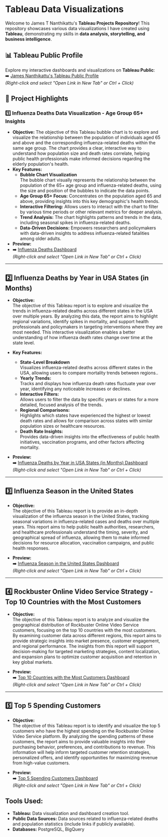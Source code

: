 # Tableau Data Visualizations

Welcome to James T Nanthikattu's **Tableau Projects Repository**! This repository showcases various data visualizations I have created using **Tableau**, demonstrating my skills in **data analysis, storytelling, and business intelligence**.

## 📊 Tableau Public Profile  
Explore my interactive dashboards and visualizations on **Tableau Public**:  
➡️ [James Nanthikattu's Tableau Public Profile](https://public.tableau.com/app/profile/james.nanthikattu5986/vizzes)  
*(Right-click and select "Open Link in New Tab" or Ctrl + Click)*

## 📂 Project Highlights  

### 1️⃣ Influenza Deaths Data Visualization - Age Group 65+ Insights 
- **Objective:** The objective of this Tableau bubble chart is to explore and visualize the relationship between the population of individuals aged 65 and above and the corresponding influenza-related deaths within the same age group. The chart provides a clear, interactive way to understand how population size and death rates correlate, helping public health professionals make informed decisions regarding the elderly population's health.  
- **Key Features:**
  -  **Bubble Chart Visualization**  
    The bubble chart visually represents the relationship between the population of the 65+ age group and influenza-related deaths, using the size and position of the bubbles to indicate the data points.
  - **Age Group 65+ Focus:** Concentrates on the population aged 65 and above, providing insights into this key demographic's health trends.
  - **Interactive Filtering:** Allows users to interact with the chart to filter by various time periods or other relevant metrics for deeper analysis.
  - **Trend Analysis:** The chart highlights patterns and trends in the data, including seasonal spikes in influenza-related deaths.
  - **Data-Driven Decisions:** Empowers researchers and policymakers with data-driven insights to address influenza-related fatalities among older adults.  
- **Preview:**
- ➡️ [Influenza Deaths Dashboard](https://public.tableau.com/app/profile/james.nanthikattu5986/viz/InfluenzaDeathsDataVisualization/BubbleChart)  
*(Right-click and select "Open Link in New Tab" or Ctrl + Click)*

---

## 2️⃣ Influenza Deaths by Year in USA States (in Months)

- **Objective:**  
 The objective of this Tableau report is to explore and visualize the trends in influenza-related deaths across different states in the USA over multiple years. By analyzing this data, the report aims to highlight regional variations, identify spikes in mortality, and support health professionals and policymakers in targeting interventions where they are most needed. This interactive visualization enables a better understanding of how influenza death rates change over time at the state level.

- **Key Features:**
  - **State-Level Breakdown**  
   Visualizes influenza-related deaths across different states in the USA, allowing users to compare mortality trends between regions..
  - **Yearly Trends:**  
    Tracks and displays how influenza death rates fluctuate year over year, identifying any noticeable increases or declines.
  - **Interactive Filters:**  
    Allows users to filter the data by specific years or states for a more detailed, focused analysis of the trends.
  - **Regional Comparisons:**  
    Highlights which states have experienced the highest or lowest death rates and allows for comparison across states with similar population sizes or healthcare resources.
  - **Death Rate Insights:**  
    Provides data-driven insights into the effectiveness of public health initiatives, vaccination programs, and other factors affecting mortality. 

- **Preview:**  
  ➡️ [Influenza Deaths by Year in USA States (in Months) Dashboard](https://public.tableau.com/app/profile/james.nanthikattu5986/viz/InfluenzaDeathsbyYearinUSAStatesInMonths/FinalLineChartMonths)  
  *(Right-click and select "Open Link in New Tab" or Ctrl + Click)*

---


## 3️⃣ Influenza Season in the United States

- **Objective:**  
 The objective of this Tableau report is to provide an in-depth visualization of the influenza season in the United States, tracking seasonal variations in influenza-related cases and deaths over multiple years. This report aims to help public health authorities, researchers, and healthcare professionals understand the timing, severity, and geographical spread of influenza, allowing them to make informed decisions for resource allocation, vaccination campaigns, and public health responses.


- **Preview:**  
  ➡️ [Influenza Season in the United States Dashboard](https://public.tableau.com/app/profile/james.nanthikattu5986/viz/InfluenzaSeasonintheUnitedStates/Story1)  
  *(Right-click and select "Open Link in New Tab" or Ctrl + Click)*

---


## 4️⃣ Rockbuster Online Video Service Strategy - Top 10 Countries with the Most Customers

- **Objective:**  
 The objective of this Tableau report is to analyze and visualize the geographical distribution of Rockbuster Online Video Service customers, focusing on the top 10 countries with the most customers. By examining customer data across different regions, this report aims to provide strategic insights into market presence, customer engagement, and regional performance. The insights from this report will support decision-making for targeted marketing strategies, content localization, and expansion plans to optimize customer acquisition and retention in key global markets.


- **Preview:**  
  ➡️ [Top 10 Countries with the Most Customers Dashboard](https://public.tableau.com/app/profile/james.nanthikattu5986/viz/RockbusterOnlineVideoServiceStrategy/Sheet1)  
  *(Right-click and select "Open Link in New Tab" or Ctrl + Click)*

---

## 5️⃣ Top 5 Spending Customers

- **Objective:**  
 The objective of this Tableau report is to identify and visualize the top 5 customers who have the highest spending on the Rockbuster Online Video Service platform. By analyzing the spending patterns of these customers, the report aims to provide valuable insights into their purchasing behavior, preferences, and contributions to revenue. This information will help inform targeted customer retention strategies, personalized offers, and identify opportunities for maximizing revenue from high-value customers.


- **Preview:**  
  ➡️ [Top 5 Spending Customers Dashboard](https://public.tableau.com/app/profile/james.nanthikattu5986/viz/Top5SpendingCustomers/Sheet1)  
  *(Right-click and select "Open Link in New Tab" or Ctrl + Click)*

## Tools Used:
- **Tableau:** Data visualization and dashboard creation tool.
- **Public Data Sources:** Data sources related to influenza-related deaths and population statistics (include links if publicly available).
- **Databases:** PostgreSQL, BigQuery



 
